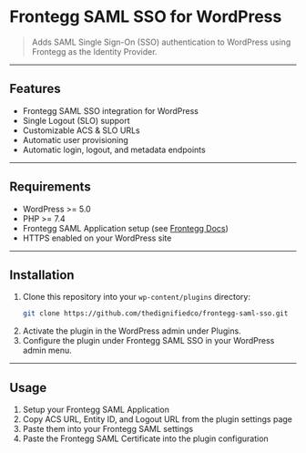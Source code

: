 # Frontegg SAML SSO for WordPress

> Adds SAML Single Sign-On (SSO) authentication to WordPress using Frontegg as the Identity Provider.

---

## Features

- Frontegg SAML SSO integration for WordPress
- Single Logout (SLO) support
- Customizable ACS & SLO URLs
- Automatic user provisioning
- Automatic login, logout, and metadata endpoints

---

## Requirements

- WordPress >= 5.0
- PHP >= 7.4
- Frontegg SAML Application setup (see [Frontegg Docs](https://developers.frontegg.com/guides/management/frontegg-idp/via-saml))
- HTTPS enabled on your WordPress site

---

## Installation

1. Clone this repository into your `wp-content/plugins` directory:
   ```bash
   git clone https://github.com/thedignifiedco/frontegg-saml-sso.git

2. Activate the plugin in the WordPress admin under Plugins.
3. Configure the plugin under Frontegg SAML SSO in your WordPress admin menu.

---

## Usage

1. Setup your Frontegg SAML Application
2. Copy ACS URL, Entity ID, and Logout URL from the plugin settings page
3. Paste them into your Frontegg SAML settings
4. Paste the Frontegg SAML Certificate into the plugin configuration

